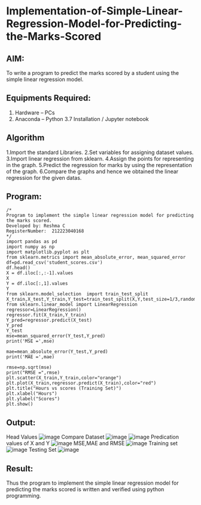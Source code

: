 # Implementation-of-Simple-Linear-Regression-Model-for-Predicting-the-Marks-Scored

## AIM:
To write a program to predict the marks scored by a student using the simple linear regression model.

## Equipments Required:
1. Hardware – PCs
2. Anaconda – Python 3.7 Installation / Jupyter notebook

## Algorithm
1.Import the standard Libraries.
2.Set variables for assigning dataset values.
3.Import linear regression from sklearn.
4.Assign the points for representing in the graph.
5.Predict the regression for marks by using the representation of the graph.
6.Compare the graphs and hence we obtained the linear regression for the given datas.

## Program:
```
/*
Program to implement the simple linear regression model for predicting the marks scored.
Developed by: Reshma C
RegisterNumber:  212223040168
*/
import pandas as pd
import numpy as np
import matplotlib.pyplot as plt
from sklearn.metrics import mean_absolute_error, mean_squared_error
df=pd.read_csv('student_scores.csv')
df.head()
X = df.iloc[:,:-1].values
X
Y = df.iloc[:,1].values
Y
from sklearn.model_selection  import train_test_split
X_train,X_test,Y_train,Y_test=train_test_split(X,Y,test_size=1/3,random_state=0)
from sklearn.linear_model import LinearRegression
regressor=LinearRegression()
regressor.fit(X_train,Y_train)
Y_pred=regressor.predict(X_test)
Y_pred
Y_test
mse=mean_squared_error(Y_test,Y_pred)
print('MSE =',mse)

mae=mean_absolute_error(Y_test,Y_pred)
print('MAE =',mae)

rmse=np.sqrt(mse)
print("RMSE =",rmse)
plt.scatter(X_train,Y_train,color="orange")
plt.plot(X_train,regressor.predict(X_train),color="red")
plt.title("Hours vs scores (Training Set)")
plt.xlabel("Hours")
plt.ylabel("Scores")
plt.show()

```

## Output:
Head Values
 ![image](https://github.com/user-attachments/assets/063501d8-4ed9-47b3-984f-5103ba109a49)
Compare Dataset
   ![image](https://github.com/user-attachments/assets/3b2ccc31-5eb0-403f-9233-832ff21e35f0)
   ![image](https://github.com/user-attachments/assets/8e602af3-64db-4127-b9d5-1b959a9ff9f7)
Predication values of X and Y
    ![image](https://github.com/user-attachments/assets/dda19a47-ec72-4deb-b8ec-b41e2fc2c1d6)
MSE,MAE and RMSE
     ![image](https://github.com/user-attachments/assets/787a6ead-20ea-4494-bc9d-d1e5e7374da1)
Training set
    ![image](https://github.com/user-attachments/assets/b449ac9d-3e91-4abe-a89e-d690ac3b9cf9)
Testing Set
    ![image](https://github.com/user-attachments/assets/c9039680-6492-4e8f-a11f-327807aa4736)

## Result:
Thus the program to implement the simple linear regression model for predicting the marks scored is written and verified using python programming.
